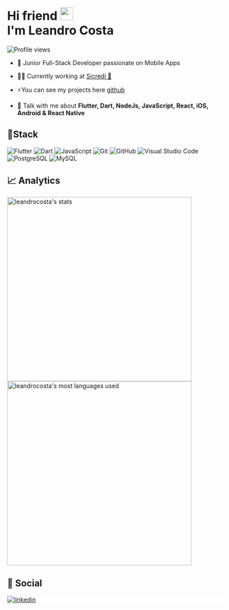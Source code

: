 <h1 align="left">Hi friend <img src="https://raw.githubusercontent.com/kaueMarques/kaueMarques/master/hi.gif" width="30px"> </br> I'm Leandro Costa</h1>
<p align="left"> <img src="https://komarev.com/ghpvc/?username=leealvescosta&color=8257E5" alt="Profile views" /> </p>

- 🐧 Junior Full-Stack Developer passionate on Mobile Apps

- 👨‍💻 Currently working at [Sicredi 💚](https://sicredi.com.br)

- ⚡You can see my projects here [github](https://github.com/leealvescosta?tab=repositories)

- 💬 Talk with me about **Flutter, Dart, NodeJs, JavaScript, React, iOS, Android & React Native**

## 🔧Stack

![Flutter](https://img.shields.io/badge/-Flutter-05122A?style=flat&logo=flutter)
![Dart](https://img.shields.io/badge/-Dart-05122A?style=flat&logo=dart)
![JavaScript](https://img.shields.io/badge/-JavaScript-05122A?style=flat&logo=JavaScript)
![Git](https://img.shields.io/badge/-Git-05122A?style=flat&logo=git)
![GitHub](https://img.shields.io/badge/-GitHub-05122A?style=flat&logo=github)
![Visual Studio Code](https://img.shields.io/badge/-Visual%20Studio%20Code-05122A?style=flat&logo=visual-studio-code&logoColor=007ACC)
![PostgreSQL](https://img.shields.io/badge/-PostgreSQL-05122A?style=flat&logo=postgresql)
![MySQL](https://img.shields.io/badge/-MySQL-05122A?style=flat&logo=mysql)

## 📈 Analytics

<p align="left">
<img width="430em" src="https://github-readme-stats.vercel.app/api?username=leealvescosta&show_icons=true&theme=dracula" alt="leandrocosta's stats"/>
<img width="430em" src="https://github-readme-stats.vercel.app/api/top-langs/?username=leealvescosta&layout=compact&theme=dracula" alt="leandrocosta's most languages used"/>
</p>

## 🚀 Social

<p align="left" style="background:white">
<a href="https://linkedin.com/in/leandrocostadev" target="_blank">
  <img align="center" src="https://img.shields.io/badge/-Leandro Costa-05122A?style=flat&logo=linkedin" alt="linkedin"/>
</a>
</p>
